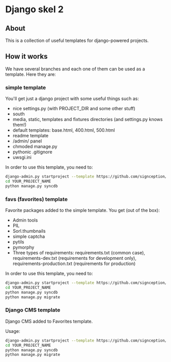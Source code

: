 # Django skel 2

## About ##
This is a collection of useful templates for django-powered projects.

## How it works ##
We have several branches and each one of them can be used as a template. Here they are:

### simple template ###
You'll get just a django project with some useful things such as:
* nice settings.py (with PROJECT_DIR and some other stuff)
* south
* media, static, templates and fixtures directories (and settings.py knows them!)
* default templates: base.html, 400.html, 500.html
* readme template
* /admin/ panel
* chmoded manage.py
* pythonic .gitignore
* uwsgi.ini

In order to use this template, you need to:
```bash
django-admin.py startproject --template https://github.com/signception/django-skel2/zipball/simple --extension py,md,ini YOUR_PROJECT_NAME
cd YOUR_PROJECT_NAME
python manage.py syncdb
```

### favs (favorites) template ###
Favorite packages added to the simple template.
You get (out of the box):
* Admin tools
* PIL
* Sorl.thumbnails
* simple captcha
* pytils
* pymorphy
* Three types of requirements: requirements.txt (common case), requirements-dev.txt (requirements for development only), requirements-production.txt (requirements for production)

In order to use this template, you need to:
```bash
django-admin.py startproject --template https://github.com/signception/django-skel2/zipball/favs --extension py,md,ini YOUR_PROJECT_NAME
cd YOUR_PROJECT_NAME
python manage.py syncdb
python manage.py migrate
```

### Django CMS template ###
Django CMS added to Favorites template.

Usage:
```bash
django-admin.py startproject --template https://github.com/signception/django-skel2/zipball/django-cms --extension py,md,ini YOUR_PROJECT_NAME
cd YOUR_PROJECT_NAME
python manage.py syncdb
python manage.py migrate
```